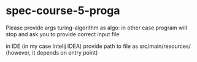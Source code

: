 # spec-course-5-proga
Please provide args turing-algorithm as
algo:<algorithm>
in other case program will stop and ask you to provide correct input file

in IDE (in my case Intelij IDEA) provide path to file as src/main/resources/<file> (however, it depends on entry point)
